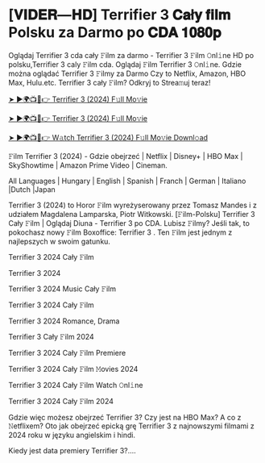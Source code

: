 <h1> [𝐕𝐈𝐃𝐄𝐑—𝐇𝐃] Terrifier 3 𝐂𝐚ł𝐲 𝐟𝐢𝐥𝐦 Polsku za Darmo po 𝐂𝐃𝐀 𝟏𝟎𝟖𝟎𝐩 </h1>

Oglądaj Terrifier 3 cda cały 𝙵ilm za darmo - Terrifier 3 𝙵ilm 𝙾nl𝚒ne HD po polsku,Terrifier 3 caly 𝙵ilm cda. Oglądaj 𝙵ilm Terrifier 3 𝙾nl𝚒ne. Gdzie można oglądać Terrifier 3 𝙵ilmy za Darmo Czy to Netflix, Amazon, HBO Max, Hulu.etc. Terrifier 3 cały 𝙵ilm? Odkryj to Strea𝚖uj teraz!


<a href="https://love-4k.com/pl/movie/1034541/terrifier-3-gitcodepl"> ➤ ►🌍📺📱👉 Terrifier 3 (2024) F𝚞ll Mo𝚟ie </a>


<a href="https://love-4k.com/pl/movie/1034541/terrifier-3-gitcodepl"> ➤ ►🌍📺📱👉 Terrifier 3 (2024) F𝚞ll Mo𝚟ie </a>


<a href="https://love-4k.com/pl/movie/1034541/terrifier-3-gitcodepl"> ➤ ►🌍📺📱👉 W𝚊tch Terrifier 3 (2024) F𝚞ll Mo𝚟ie Downl𝚘ad </a>

𝙵ilm Terrifier 3 (2024) - Gdzie obejrzeć | Netflix | Disney+ | HBO Max | SkyShowtime | Amazon Prime Video | Cineman.

All Languages | Hungary | English | Spanish | Franch | German | Italiano |Dutch |Japan

Terrifier 3 (2024) to Horor 𝙵ilm wyreżyserowany przez Tomasz Mandes i z udziałem Magdalena Lamparska, Piotr Witkowski. [𝙵ilm-Polsku] Terrifier 3 Cały 𝙵ilm | Oglądaj Diuna - Terrifier 3 po CDA. Lubisz 𝙵ilmy? Jeśli tak, to pokochasz nowy 𝙵ilm Boxoffice: Terrifier 3 . Ten 𝙵ilm jest jednym z najlepszych w swoim gatunku.

Terrifier 3 2024 Cały 𝙵ilm

Terrifier 3 2024

Terrifier 3 2024 Music Cały 𝙵ilm

Terrifier 3 2024 Cały 𝙵ilm

Terrifier 3 2024 Romance, Drama

Terrifier 3 Cały 𝙵ilm 2024

Terrifier 3 2024 Cały 𝙵ilm Premiere

Terrifier 3 2024 Cały 𝙵ilm 𝙼ovies 2024

Terrifier 3 2024 Cały 𝙵ilm Watch 𝙾nl𝚒ne

Terrifier 3 2024 Cały 𝙵ilm 2024

Gdzie więc możesz obejrzeć Terrifier 3? Czy jest na HBO Max? A co z 𝙽etflixem? Oto jak obejrzeć epicką grę Terrifier 3 z najnowszymi filmami z 2024 roku w języku angielskim i hindi.

Kiedy jest data premiery Terrifier 3?....
